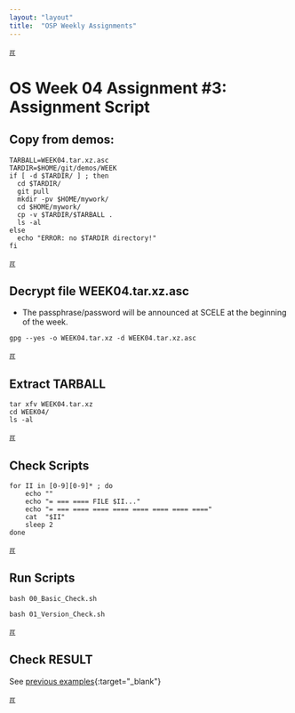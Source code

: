 ```yaml
---
layout: "layout"
title:  "OSP Weekly Assignments"
---
```


[&#x213C;](#idxXXX)<br id="idx000">
# OS Week 04 Assignment #3: Assignment Script

## Copy from demos:
```
TARBALL=WEEK04.tar.xz.asc
TARDIR=$HOME/git/demos/WEEK
if [ -d $TARDIR/ ] ; then
  cd $TARDIR/
  git pull
  mkdir -pv $HOME/mywork/
  cd $HOME/mywork/
  cp -v $TARDIR/$TARBALL .
  ls -al
else
  echo "ERROR: no $TARDIR directory!"
fi

```

[&#x213C;](#)<br id="idx01">
## Decrypt file WEEK04.tar.xz.asc

* The passphrase/password will be announced at SCELE at the beginning of the week.

```
gpg --yes -o WEEK04.tar.xz -d WEEK04.tar.xz.asc

```

[&#x213C;](#)<br id="idx02">
## Extract TARBALL
```
tar xfv WEEK04.tar.xz
cd WEEK04/
ls -al

```

[&#x213C;](#)<br id="idx03">
## Check Scripts
```
for II in [0-9][0-9]* ; do
    echo ""
    echo "= === ==== FILE $II..."
    echo "= === ==== ==== ==== ==== ==== ==== ===="
    cat  "$II"
    sleep 2
done

```

[&#x213C;](#)<br id="idx04">
## Run Scripts
```
bash 00_Basic_Check.sh

bash 01_Version_Check.sh

```

[&#x213C;](#)<br id="idx05">
## Check RESULT

See [previous examples](W03-08.md#idx05){:target="_blank"}

[&#x213C;](#)<br id="idxXXX"><br>

